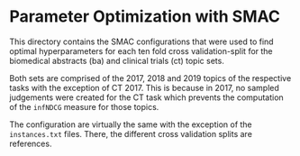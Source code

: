 # Parameter Optimization with SMAC

This directory contains the SMAC configurations that were used to find optimal hyperparameters for each ten fold cross validation-split for the biomedical abstracts (ba) and clinical trials (ct) topic sets.

Both sets are comprised of the 2017, 2018 and 2019 topics of the respective tasks with the exception of CT 2017. This is because in 2017, no sampled judgements were created for the CT task which prevents the computation of the `infNDCG` measure for those topics.

The configuration are virtually the same with the exception of the `instances.txt` files. There, the different cross validation splits are references.